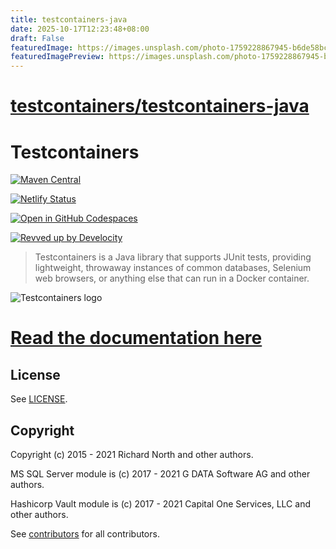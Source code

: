 ```yaml
---
title: testcontainers-java
date: 2025-10-17T12:23:48+08:00
draft: False
featuredImage: https://images.unsplash.com/photo-1759228867945-b6de58bc9a6d?ixid=M3w0NjAwMjJ8MHwxfHJhbmRvbXx8fHx8fHx8fDE3NjA2NzQ4OTd8&ixlib=rb-4.1.0
featuredImagePreview: https://images.unsplash.com/photo-1759228867945-b6de58bc9a6d?ixid=M3w0NjAwMjJ8MHwxfHJhbmRvbXx8fHx8fHx8fDE3NjA2NzQ4OTd8&ixlib=rb-4.1.0
---
```


# [testcontainers/testcontainers-java](https://github.com/testcontainers/testcontainers-java)

# Testcontainers

[![Maven Central](https://maven-badges.herokuapp.com/maven-central/org.testcontainers/testcontainers/badge.svg)](https://maven-badges.herokuapp.com/maven-central/org.testcontainers/testcontainers)

[![Netlify Status](https://api.netlify.com/api/v1/badges/189f28a2-7faa-42ff-b03c-738142079cc9/deploy-status)](https://app.netlify.com/sites/testcontainers/deploys)

[![Open in GitHub Codespaces](https://github.com/codespaces/badge.svg)](https://github.com/codespaces/new?hide_repo_select=true&ref=main&repo=33816473&machine=standardLinux32gb&devcontainer_path=.devcontainer%2Fdevcontainer.json&location=EastUs)

[![Revved up by Develocity](https://img.shields.io/badge/Revved%20up%20by-Develocity-06A0CE?logo=Gradle&labelColor=02303A)](https://ge.testcontainers.org/scans)

> Testcontainers is a Java library that supports JUnit tests, providing lightweight, throwaway instances of common databases, Selenium web browsers, or anything else that can run in a Docker container.

![Testcontainers logo](docs/logo.png)

# [Read the documentation here](https://java.testcontainers.org)

## License

See [LICENSE](LICENSE).

## Copyright

Copyright (c) 2015 - 2021 Richard North and other authors.

MS SQL Server module is (c) 2017 - 2021 G DATA Software AG and other authors.

Hashicorp Vault module is (c) 2017 - 2021 Capital One Services, LLC and other authors.

See [contributors](https://github.com/testcontainers/testcontainers-java/graphs/contributors) for all contributors.
